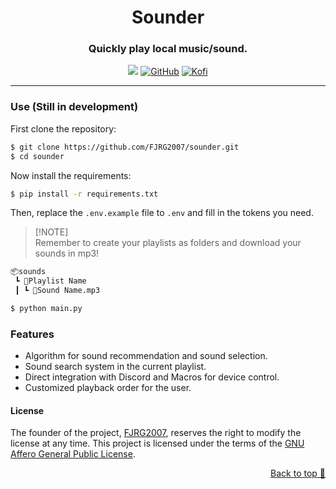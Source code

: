 <div align="center">
  <h1>Sounder</h1>
  <h3>Quickly play local music/sound.</h3>
  <img src="https://img.shields.io/badge/Python-purple?style=for-the-badge&logo=python&logoColor=white"/> 
  <a href="https://github.com/FJRG2007"> <img alt="GitHub" src="https://img.shields.io/badge/GitHub-purple?style=for-the-badge&logo=github&logoColor=white"/></a>
  <a href="https://ko-fi.com/fjrg2007"> <img alt="Kofi" src="https://img.shields.io/badge/Ko--fi-purple?style=for-the-badge&logo=ko-fi&logoColor=white"></a>
  <br />
  <hr />
</div>

### Use (Still in development)

First clone the repository:
```bash
$ git clone https://github.com/FJRG2007/sounder.git
$ cd sounder
```

Now install the requirements:
```bash
$ pip install -r requirements.txt
```

Then, replace the `.env.example` file to `.env` and fill in the tokens you need.

> [!NOTE]\
> Remember to create your playlists as folders and download your sounds in mp3!

```txt
📦sounds
 ┗ 📂Playlist Name
 ┃ ┗ 📜Sound Name.mp3
```

```bash
$ python main.py
```

### Features

- Algorithm for sound recommendation and sound selection.
- Sound search system in the current playlist.
- Direct integration with Discord and Macros for device control.
- Customized playback order for the user.

#### License
The founder of the project, [FJRG2007](https://github.com/FJRG2007/), reserves the right to modify the license at any time.
This project is licensed under the terms of the [GNU Affero General Public License](./LICENSE).

<p align="right"><a href="#top">Back to top 🔼</a></p>